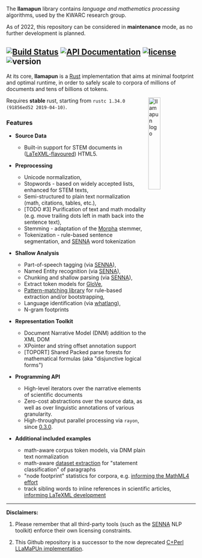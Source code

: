 The **llamapun** library contains _language and mathematics processing_ algorithms, used by the KWARC research group.

As of 2022, this repository can be considered in **maintenance** mode, as no further development is planned.

[![Build Status](https://github.com/KWARC/llamapun/workflows/CI/badge.svg)](https://github.com/KWARC/llamapun/actions?query=workflow%3ACI)
[![API Documentation](https://img.shields.io/badge/docs-API-blue.svg)](http://kwarc.github.io/llamapun/llamapun/index.html)
[![license](http://img.shields.io/badge/license-GPLv3-blue.svg)](https://raw.githubusercontent.com/KWARC/llamapun/master/LICENSE)
![version](https://img.shields.io/badge/version-0.3.4-orange.svg)
---

At its core, **llamapun** is a [Rust](http://rust-lang.org/) implementation that aims at minimal footprint and optimal runtime, in order to safely scale to corpora of millions of documents and tens of billions ot tokens.

<img width="25%" src="https://i.imgur.com/GLL3SVc.png" alt="llamapun logo" align="right">

Requires **stable** rust, starting from `rustc 1.34.0 (91856ed52 2019-04-10)`.

### Features

 * **Source Data**
   * Built-in support for STEM documents in ([LaTeXML-flavoured](https://github.com/brucemiller/LaTeXML/)) HTML5.

 * **Preprocessing**
   * Unicode normalization,
   * Stopwords - based on widely accepted lists, enhanced for STEM texts,
   * Semi-structured to plain text normalization (math, citations, tables, etc.),
   * [TODO #3] Purification of text and math modality (e.g. move trailing dots left in math back into the sentence text),
   * Stemming - adaptation of the [Morpha](http://www.sussex.ac.uk/Users/johnca/morph.html) stemmer,
   * Tokenization - rule-based sentence segmentation, and [SENNA](http://web.archive.org/web/20140208134927/http://ml.nec-labs.com/senna/) word tokenization

 * **Shallow Analysis**
   * Part-of-speech tagging (via [SENNA](http://web.archive.org/web/20140208134927/http://ml.nec-labs.com/senna/)),
   * Named Entity recognition (via [SENNA](http://web.archive.org/web/20140208134927/http://ml.nec-labs.com/senna/)),
   * Chunking and shallow parsing (via [SENNA](http://web.archive.org/web/20140208134927/http://ml.nec-labs.com/senna/)),
   * Extract token models for [GloVe](http://nlp.stanford.edu/projects/glove/),
   * [Pattern-matching library](doc/pattern_matching.md) for rule-based extraction and/or bootstrapping,
   * Language identification (via [whatlang](https://crates.io/crates/whatlang)),
   * N-gram footprints

 * **Representation Toolkit**
   * Document Narrative Model (DNM) addition to the XML DOM
   * XPointer and string offset annotation support
   * [TOPORT] Shared Packed parse forests for mathematical formulas (aka "disjunctive logical forms")

 * **Programming API**
   * High-level iterators over the narrative elements of scientific documents
   * Zero-cost abstractions over the source data, as well as over linguistic annotations of various granularity.
   * High-throughput parallel processing via `rayon`, since [0.3.0](https://github.com/KWARC/llamapun/releases/tag/0.3.0).

 * **Additional included examples**
   * math-aware corpus token models, via DNM plain text normalization
   * math-aware [dataset extraction](examples/corpus_statement_paragraphs_model.rs) for "statement classification" of paragraphs
   * "node footprint" statistics for corpora, e.g. [informing the MathML4 effort](https://github.com/mathml-refresh/mathml/issues/55#issuecomment-475916070)
   * track sibling words to inline references in scientific articles, [informing LaTeXML development](https://github.com/brucemiller/LaTeXML/issues/1043#issuecomment-478249149)

---

**Disclaimers:**

  1. Please remember that all third-party tools (such as the [SENNA](http://web.archive.org/web/20140208134927/http://ml.nec-labs.com/senna/) NLP toolkit) enforce their own licensing constraints.

  2. This Github repository is a successor to the now deprecated [C+Perl LLaMaPUn implementation](https://github.com/KWARC/deprecated-LLaMaPUn).
